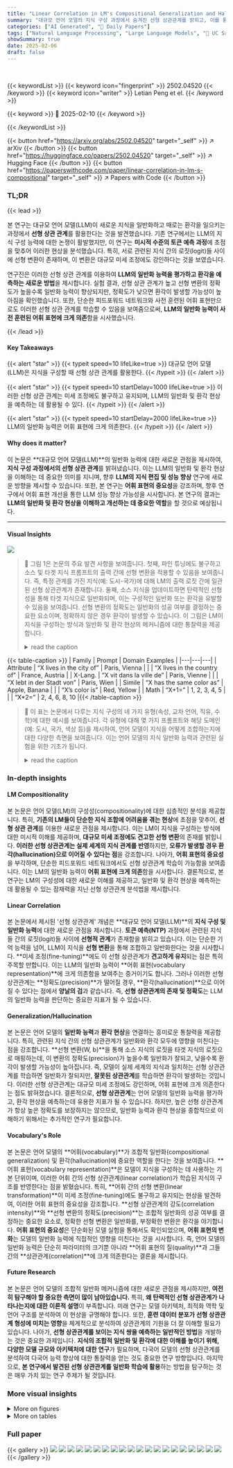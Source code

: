 ```yaml
---
title: "Linear Correlation in LM's Compositional Generalization and Hallucination"
summary: "대규모 언어 모델의 지식 구성 과정에서 숨겨진 선형 상관관계를 밝히고, 이를 통해 일반화 및 환각 현상을 예측하고 개선하는 방법을 제시합니다."
categories: ["AI Generated", "🤗 Daily Papers"]
tags: ["Natural Language Processing", "Large Language Models", "🏢 UC San Diego",]
showSummary: true
date: 2025-02-06
draft: false
---
```


<br>

{{< keywordList >}}
{{< keyword icon="fingerprint" >}} 2502.04520 {{< /keyword >}}
{{< keyword icon="writer" >}} Letian Peng et el. {{< /keyword >}}
 
{{< keyword >}} 🤗 2025-02-10 {{< /keyword >}}
 
{{< /keywordList >}}

{{< button href="https://arxiv.org/abs/2502.04520" target="_self" >}}
↗ arXiv
{{< /button >}}
{{< button href="https://huggingface.co/papers/2502.04520" target="_self" >}}
↗ Hugging Face
{{< /button >}}
{{< button href="https://paperswithcode.com/paper/linear-correlation-in-lm-s-compositional" target="_self" >}}
↗ Papers with Code
{{< /button >}}




### TL;DR


{{< lead >}}

본 연구는 대규모 언어 모델(LLM)이 새로운 지식을 일반화하고 때로는 환각을 일으키는 과정에서 **선형 상관 관계**를 활용한다는 것을 발견했습니다. 기존 연구에서는 LLM의 지식 구성 능력에 대한 논쟁이 활발했지만, 이 연구는 **미시적 수준의 토큰 예측 과정**에 초점을 맞추어 이러한 현상을 분석했습니다. 특히, 서로 관련된 지식 간의 로짓(logit)들 사이에 선형 변환이 존재하며, 이 변환은 대규모 미세 조정에도 강인하다는 것을 보였습니다. 



연구진은 이러한 선형 상관 관계를 이용하여 **LLM의 일반화 능력을 평가하고 환각을 예측하는 새로운 방법**을 제시합니다. 실험 결과, 선형 상관 관계가 높고 선형 변환의 정확도가 높을수록 일반화 능력이 향상되지만, 정확도가 낮으면 환각이 발생할 가능성이 높아짐을 확인했습니다.  또한, 단순한 피드포워드 네트워크와 사전 훈련된 어휘 표현만으로도 이러한 선형 상관 관계를 학습할 수 있음을 보여줌으로써, **LLM의 일반화 능력이 사전 훈련된 어휘 표현에 크게 의존**함을 시사했습니다.

{{< /lead >}}


#### Key Takeaways

{{< alert "star" >}}
{{< typeit speed=10 lifeLike=true >}} 대규모 언어 모델(LLM)은 지식을 구성할 때 선형 상관 관계를 활용한다. {{< /typeit >}}
{{< /alert >}}

{{< alert "star" >}}
{{< typeit speed=10 startDelay=1000 lifeLike=true >}} 이러한 선형 상관 관계는 미세 조정에도 불구하고 유지되며, LLM의 일반화 및 환각 현상을 예측하는 데 활용될 수 있다. {{< /typeit >}}
{{< /alert >}}

{{< alert "star" >}}
{{< typeit speed=10 startDelay=2000 lifeLike=true >}} LLM의 일반화 능력은 어휘 표현에 크게 의존한다. {{< /typeit >}}
{{< /alert >}}

#### Why does it matter?
이 논문은 **대규모 언어 모델(LLM)**의 일반화 능력에 대한 새로운 관점을 제시하여, **지식 구성 과정에서의 선형 상관 관계**를 밝혀냈습니다. 이는 LLM의 일반화 및 환각 현상을 이해하는 데 중요한 의미를 지니며, 향후 **LLM의 지식 편집 및 성능 향상** 연구에 새로운 방향을 제시할 수 있습니다. 또한, 본 연구는 **어휘 표현의 중요성**을 강조하며, 향후 연구에서 어휘 표현 개선을 통한 LLM 성능 향상 가능성을 시사합니다.  본 연구의 결과는 **LLM의 일반화 및 환각 현상을 이해하고 개선하는 데 중요한 역할**을 할 것으로 예상됩니다.

------
#### Visual Insights



![](https://arxiv.org/html/2502.04520/x1.png)

> 🔼  그림 1은 논문의 주요 발견 사항을 보여줍니다. 첫째, 파인 튜닝에도 불구하고 소스 및 타겟 지식 프롬프트의 출력 간에 선형 변환을 적용할 수 있음을 보여줍니다. 즉, 특정 관계를 가진 지식(예: 도시-국가)에 대해 LM의 출력 로짓 간에 일관된 선형 상관관계가 존재합니다. 둘째, 소스 지식을 업데이트하면 탄력적인 선형성을 통해 타겟 지식으로 일반화되며, 이는 구성적인 일반화 또는 환각을 유발할 수 있음을 보여줍니다.  선형 변환의 정확도는 일반화의 성공 여부를 결정하는 중요한 요소이며, 정확하지 않은 경우 환각이 발생할 수 있습니다. 이 그림은 LM이 지식을 구성하는 방식과 일반화 및 환각 현상의 메커니즘에 대한 통찰력을 제공합니다.
> <details>
> <summary>read the caption</summary>
> Figure 1:  Demonstration of our main discoveries. 1) We can fit a linear transformation between the output of source and target knowledge prompts, which is resilient against fine-tuning. 2) Updating the source knowledge will generalize to the target one via resilient linearity, causing compositional generalization/hallucination.
> </details>





{{< table-caption >}}
| Family | Prompt | Domain Examples |
|---|---|---|
| Attribute | “X lives in the city of” | Paris, Vienna |
|  | “X lives in the country of” | France, Austria |
| X-Lang. | “X vit dans la ville de” | Paris, Vienne |
|  | “X lebt in der Stadt von” | Paris, Wien |
| Simile | “X has the same color as” | Apple, Banana |
|  | “X’s color is” | Red, Yellow |
| Math | “X+1=” | 1, 2, 3, 4, 5 |
|  | “X*2=” | 2, 4, 6, 8, 10 |{{< /table-caption >}}

> 🔼 이 표는 논문에서 다루는 지식 구성의 네 가지 유형(속성, 교차 언어, 직유, 수학)에 대한 예시를 보여줍니다. 각 유형에 대해 몇 가지 프롬프트와 해당 도메인(예: 도시, 국가, 색상 등)을 제시하여, 언어 모델이 지식을 어떻게 조합하는지에 대한 다양한 측면을 보여줍니다.  이는 언어 모델의 지식 일반화 능력과 관련된 실험을 위한 기초가 됩니다.
> <details>
> <summary>read the caption</summary>
> Table 1: Examples of prompts and domains in different families of knowledge composition.
> </details>





### In-depth insights


#### LM Compositionality
본 논문은 언어 모델(LM)의 구성성(compositionality)에 대한 심층적인 분석을 제공합니다. 특히, **기존의 LM들이 단순한 지식 조합에 어려움을 겪는 현상**에 초점을 맞추어, **선형 상관 관계**를 이용한 새로운 관점을 제시합니다.  이는 LM이 지식을 구성하는 방식에 대한 미시적 이해를 제공하며, **대규모 미세 조정에도 견고한 선형 변환**의 존재를 밝힙니다.  **이러한 선형 상관관계는 실제 세계의 지식 관계를 반영**하지만, **오류가 발생할 경우 환각(hallucination)으로 이어질 수 있다는 점**을 강조합니다.  나아가, **어휘 표현의 중요성**을 부각하며, 단순한 피드포워드 네트워크에서도 선형 상관관계 학습이 가능함을 보여줍니다.  이는 LM의 일반화 능력이 **어휘 표현에 크게 의존**함을 시사합니다.  결론적으로, 본 연구는 LM의 구성성에 대한 새로운 이해를 제공하고, 일반화 및 환각 현상을 예측하는 데 활용될 수 있는 잠재력을 지닌 선형 상관관계 분석법을 제시합니다.

#### Linear Correlation
본 논문에서 제시된 '선형 상관관계' 개념은 **대규모 언어 모델(LLM)**의 **지식 구성 및 일반화 능력**에 대한 새로운 관점을 제시합니다.  **토큰 예측(NTP)** 과정에서 관련된 지식들 간의 로짓(logit)들 사이에 **선형적 관계**가 존재함을 밝히고 있습니다. 이는 단순한 기억 능력을 넘어, LLM이 지식을 **선형 변환**을 통해 조합하고 일반화한다는 것을 시사합니다.  **미세 조정(fine-tuning)**에도 이 선형 상관관계가 **견고하게 유지**되는 점은 특히 주목할 만합니다.  이는 LLM의 일반화 능력이 **어휘 표현(vocabulary representation)**에 크게 의존함을 보여주는 증거이기도 합니다.  그러나 이러한 선형 상관관계는 **정확도(precision)**가 떨어질 경우, **환각(hallucination)**으로 이어질 수 있다는 점에서 **양날의 검**과 같습니다.  즉, **선형 상관관계의 존재 및 정확도**는 LLM의 일반화 능력을 판단하는 중요한 지표가 될 수 있습니다.

#### Generalization/Hallucination
본 논문은 언어 모델의 **일반화 능력**과 **환각 현상**을 연결하는 흥미로운 통찰력을 제공합니다. 특히, 관련된 지식 간의 선형 상관관계가 일반화와 환각 모두에 영향을 미친다는 점을 강조합니다. **선형 변환(W, b)**을 통해 소스 지식의 로짓을 타겟 지식의 로짓으로 매핑하는데, 이 변환의 정확도(precision)가 높을수록 일반화가 잘되고, 낮을수록 환각이 발생할 가능성이 높아집니다.  즉, 모델이 실제 세계의 지식과 일치하는 선형 상관관계를 학습하면 일반화가 잘되지만, **잘못된 상관관계**를 학습하면 환각이 발생하는 것입니다.  이러한 선형 상관관계는 대규모 미세 조정에도 강인하며, 어휘 표현에 크게 의존한다는 점도 밝혀졌습니다.  결론적으로, **선형 상관관계**는 언어 모델의 일반화 능력을 평가하고, 환각 현상을 예측하는데 유용한 지표가 될 수 있습니다.  하지만, 높은 선형 상관관계가 항상 높은 정확도를 보장하지는 않으므로, 일반화 능력과 환각 현상을 종합적으로 이해하기 위해서는 추가적인 연구가 필요합니다.

#### Vocabulary's Role
본 논문은 언어 모델의 **어휘(vocabulary)**가 조합적 일반화(compositional generalization) 및 환각(hallucination)에 중요한 역할을 한다는 것을 보여줍니다.  **어휘 표현(vocabulary representation)**은 모델이 지식을 구성하는 데 사용하는 기본 단위이며, 이러한 어휘 간의 선형 상관관계(linear correlation)가 학습된 지식의 구조를 반영한다는 점을 밝혔습니다. 특히, **어휘 간의 선형 변환(linear transformation)**이 미세 조정(fine-tuning)에도 불구하고 유지되는 현상을 발견하여, 이러한 어휘 표현의 중요성을 강조합니다.  **선형 상관관계의 강도(correlation intensity)**와 **선형 변환의 정확도(precision)**는 조합적 일반화의 성공 여부를 결정하는 중요한 요소로, 정확한 선형 변환은 일반화를, 부정확한 변환은 환각을 야기합니다.  **어휘 표현의 중요성**은 단순화된 모델 실험을 통해서도 확인되었으며, **어휘 표현의 변화**는 모델의 일반화 능력에 직접적인 영향을 미친다는 것을 시사합니다.  즉, 언어 모델의 일반화 능력은 단순히 파라미터의 크기뿐 아니라 **어휘 표현의 질(quality)**과 그들 간의 **상관관계(correlation)**에 크게 의존한다는 결론을 제시합니다.

#### Future Research
본 논문은 언어 모델의 조합적 일반화 메커니즘에 대한 새로운 관점을 제시하지만, **여전히 탐구해야 할 중요한 측면이 많이 남아있습니다.**  특히, **왜 탄력적인 선형 상관관계가 나타나는지에 대한 이론적 설명**이 부족합니다.  미래 연구는 모델 아키텍처, 최적화 역학 및 언어 구조를 분석하여 이 현상을 규명해야 합니다. 또한, **훈련 데이터 분포가 선형 상관관계 형성에 미치는 영향**을 체계적으로 분석하여 상관관계의 기원을 더 잘 이해할 필요가 있습니다.  나아가, **선형 상관관계를 보이는 지식 쌍을 예측하는 일반적인 방법**을 개발하는 것은 중요한 과제입니다.  **지식의 조합적 일반화 및 환각에 대한 이해를 높이기 위해, 다양한 모델 규모와 아키텍처에 대한 연구**가 필요하며, 다국어 모델의 선형 상관관계를 분석하여 다국어 능력 향상에 대한 통찰력을 얻는 것도 중요한 연구 방향입니다. 마지막으로, **본 연구에서 발견된 선형 상관관계를 일반화 학습에 활용**하는 방법을 탐구하는 것은 매우 가치 있는 연구 주제가 될 것입니다.


### More visual insights

<details>
<summary>More on figures
</summary>


![](https://arxiv.org/html/2502.04520/)

> 🔼 본 그림은 언어 모델(LM)이 (W, b)라는 선형 변환을 학습하여 지식을 구성하는 방법에 대한 가설과 질문들을 제시하고 있습니다.  더 자세히 설명하자면, LM이 소스 지식(예: 'X는 Y 도시에 산다')과 타겟 지식(예: 'X는 Z 국가에 산다')의 출력 로짓(logit)들 사이에 선형 관계가 존재한다는 가설을 세우고 있습니다. 이 선형 관계는 (W, b) 행렬로 표현되며,  소스 지식의 로짓에 W를 곱하고 b를 더하여 타겟 지식의 로짓을 근사적으로 예측할 수 있습니다. 그림에서는 이러한 선형 변환 (W, b)를 찾을 수 있는지, 임의의 입력 X에 대해서도 성립하는지, LM 미세 조정 후에도 유지되는지, 그리고 (W, b) 형성에 어떤 매개변수들이 기여하는지 등의 질문들을 제기하고 있습니다. 이러한 질문들은 LM의 지식 구성 능력과 일반화 능력을 이해하는 데 중요한 역할을 합니다.
> <details>
> <summary>read the caption</summary>
> Figure 2:  Our hypothesis and questions about how LMs compose knowledge by learning (W,b)𝑊𝑏(W,b)( italic_W , italic_b ).
> </details>



![](https://arxiv.org/html/2502.04520/x3.png)

> 🔼 그림 3은 LLaMA-3-8B 언어 모델의 다음 토큰 예측(NTP) 로짓 간의 선형 상관관계를 보여줍니다.  다양한 지식 영역(예: 속성, 교차 언어, 직유, 수학)에 걸쳐 여러 쌍의 관련된 NTP 로짓 간의 상관 관계를 시각적으로 보여줍니다. 각 셀의 색상은 두 로짓 벡터 간의 피어슨 상관 계수를 나타내며, 밝은 색상은 높은 상관 관계를, 어두운 색상은 낮은 상관 관계를 나타냅니다. 이 그림은 모델이 어떻게 관련된 지식을 선형적으로 연결하는지 보여주는 중요한 시각적 증거를 제공합니다.
> <details>
> <summary>read the caption</summary>
> Figure 3: The linear correlation between NTP logits of llama-3-8b.
> </details>



![](https://arxiv.org/html/2502.04520/x4.png)

> 🔼 본 그림은 모델 크기가 커짐에 따라 선형 변환 W의 정확도가 향상되는 것을 보여줍니다.  City-Country 관계처럼 실제 세계의 지식과 일치하는 경우 큰 모델일수록 W의 정확도가 높아지는 것을 확인할 수 있습니다. 반면 CEO-Company 관계처럼 인과관계가 불분명한 경우에는 큰 모델이라고 해도 W의 정확도 향상이 제한적임을 보여줍니다. 이는 모델의 크기가 클수록 실제 세계의 지식을 더 잘 반영하는 경향이 있지만, 모든 유형의 지식에 대해 동일한 수준으로 효과적이지는 않다는 것을 시사합니다.
> <details>
> <summary>read the caption</summary>
> Figure 4: The scaling-up of the precision of W𝑊Witalic_W with model size.
> </details>



![](https://arxiv.org/html/2502.04520/x5.png)

> 🔼 그림 5는 소스 지식과 대상 지식 간의 선형 상관관계에서 학습된 선형 변환 행렬 W의 가중치가 일반화에 미치는 영향을 보여줍니다. 일반화 성공 여부는 W의 가중치 크기에 따라 달라지는데, 높은 가중치는 일반화 성공률을 높이고 낮은 가중치는 환각 발생률을 높이는 경향을 보입니다. 하지만 높은 가중치가 항상 일반화를 보장하는 것은 아닙니다.  이는 사전 확률과 같은 요소들이 일반화에 영향을 미치기 때문입니다. 이 그림은 선형 상관관계가 지식 구성에서 양날의 검과 같이 작용하여 일반화와 환각을 모두 야기할 수 있음을 보여줍니다.
> <details>
> <summary>read the caption</summary>
> Figure 5: The effect of W𝑊Witalic_W weights on generalization.
> </details>



![](https://arxiv.org/html/2502.04520/x6.png)

> 🔼 본 그림은 논문의 핵심 내용 중 하나인 언어 모델의 일반화 능력에 대한 실험을 보여줍니다.  논문에서는 언어 모델의 복잡한 내부 구조(위치 임베딩, 자기 주의 네트워크 등)를 단순화하여, 단어 가방(bag-of-words) 네트워크와 평균 풀링 계층만을 사용하는 간소화된 모델을 제시합니다. 이는 언어 모델의 일반화 능력이 모델의 복잡한 구조보다는 어휘 표현에 크게 의존함을 보여주기 위한 실험적 설계입니다. 그림은 이러한 간소화된 모델의 구조를 시각적으로 보여줍니다.
> <details>
> <summary>read the caption</summary>
> Figure 6: We replace the deep intermediate layers of LMs with an initialized shallow bag-of-word network.
> </details>



![](https://arxiv.org/html/2502.04520/x7.png)

> 🔼 그림 7은 LLaMA-3-8b 모델에서 수행된 수학 연산에 대한 다음 토큰 예측(NTP) 로짓 간의 선형 상관관계를 보여줍니다. 이 그림은 다양한 수학 연산(덧셈, 뺄셈, 곱셈, 나눗셈)에 대해 NTP 로짓 간의 상관 관계를 시각적으로 나타냅니다.  밝은 색상은 높은 양의 상관 관계를 나타내고, 어두운 색상은 낮은 또는 음의 상관 관계를 나타냅니다. 이 그림은 언어 모델이 수학적 지식을 구성하는 방식에 대한 통찰력을 제공합니다.
> <details>
> <summary>read the caption</summary>
> Figure 7: The linear correlation between NTP logits of llama-3-8b in math operations.
> </details>



![](https://arxiv.org/html/2502.04520/x8.png)

> 🔼 그림 8은 거대 언어 모델(LLaMA-3-8b)의 다음 토큰 예측(NTP) 로짓 간의 선형 상관관계를 거대 규모 미세 조정 전후로 보여줍니다.  이 그림은 미세 조정 전후의 로짓 분포 간의 유사성을 보여주며, 모델이 새로운 지식을 습득한 후에도 특정 지식 간의 선형 상관 관계가 유지됨을 시각적으로 나타냅니다.  이러한 상관관계는 다양한 지식 영역(예: 도시-국가, 속성 등)에서 관찰되며, 모델의 일반화 능력과 밀접한 관련이 있습니다.  즉, 미세 조정 전후의 선형 상관관계의 지속성은 모델의 일반화 능력에 대한 중요한 통찰력을 제공합니다.
> <details>
> <summary>read the caption</summary>
> Figure 8: The linear correlation between NTP logits of llama-3-8b before and after large-scale post-training.
> </details>



![](https://arxiv.org/html/2502.04520/x9.png)

> 🔼 그림 9는 대규모 미세 조정 전후 수학 연산의 다음 토큰 예측 로짓 간의 선형 상관 관계를 보여줍니다. 이 그림은 언어 모델이 수학적 지식을 구성하는 방식에 대한 통찰력을 제공합니다. 특히, 선형 상관 관계가 대규모 미세 조정 후에도 지속되는지 여부와 정확도에 미치는 영향을 보여줍니다. 이는 언어 모델의 일반화 능력과 환각 현상을 이해하는 데 중요한 역할을 합니다.
> <details>
> <summary>read the caption</summary>
> Figure 9: The linear correlation between NTP logits in math operations before and after large-scale post-training.
> </details>



![](https://arxiv.org/html/2502.04520/x10.png)

> 🔼 그림 10은 Llama-3-8b 모델의 다음 토큰 예측(NTP) 로짓 간 인스턴스별 상관관계를 보여줍니다. 여기서는 속성(attribute)을 예시로 사용했습니다. 이 그림은 특정 입력에 대해 소스 지식과 대상 지식 간의 선형 변환을 보여줍니다.  각 행과 열은 특정 입력(예: '파리')에 대한 소스 및 대상 지식(예: '파리는 어느 도시에 있습니까?', '파리는 어느 국가에 있습니까?')의 로짓을 나타냅니다. 각 셀의 색상은 두 로짓 벡터 간의 피어슨 상관 계수를 나타냅니다. 밝은 색상은 높은 양의 상관 관계를, 어두운 색상은 낮은 상관 관계 또는 음의 상관 관계를 나타냅니다. 이 그림은 모델이 관련된 지식을 어떻게 구성하는지에 대한 통찰력을 제공하며, 선형 변환의 정확도가 일반화 성능에 미치는 영향을 시사합니다.
> <details>
> <summary>read the caption</summary>
> Figure 10: The instance-wise correlation between NTP logits of llama3-8b (attribute as an example).
> </details>



![](https://arxiv.org/html/2502.04520/x11.png)

> 🔼 그림 11은 GPT-2-Medium 언어 모델의 다음 토큰 예측(NTP) 로짓 간의 속성 상관관계를 보여줍니다.  각 셀의 색상은 두 속성 간의 선형 상관 계수를 나타내며, 밝은 적색은 높은 양의 상관 관계를, 밝은 청색은 높은 음의 상관 관계를 나타냅니다.  이 그림은 모델이 어떻게 서로 다른 속성들 사이의 관계를 학습하고,  그러한 관계를 사용하여 새로운 텍스트를 생성하는지에 대한 통찰력을 제공합니다. 예를 들어, '도시'와 '국가'와 같은 속성은 서로 강하게 상관관계를 갖는 반면,  관계가 없는 속성들은 약하거나 상관관계가 없음을 보여줍니다. 이는 언어 모델이 세계 지식을 어떻게 표현하는지 이해하는 데 도움이 됩니다.
> <details>
> <summary>read the caption</summary>
> Figure 11: The attribute correlation between NTP logits of gpt2-medium.
> </details>



![](https://arxiv.org/html/2502.04520/x12.png)

> 🔼 그림 12는 LLaMA-3-1B 모델의 다음 토큰 예측(NTP) 로짓 간의 속성 상관관계를 보여줍니다. 이 그림은 다양한 속성(예: 도시, 국가, 직업 등) 간의 상관관계를 시각적으로 나타냅니다. 색상은 상관관계의 강도를 나타내며, 밝은 색상은 높은 양의 상관관계를, 어두운 색상은 높은 음의 상관관계를, 중간 색상은 상관관계가 약하거나 없는 것을 나타냅니다. 이 그림은 언어 모델이 지식을 어떻게 구성하고 일반화하는지 이해하는 데 도움이 됩니다.
> <details>
> <summary>read the caption</summary>
> Figure 12: The attribute correlation between NTP logits of llama-3.2-1b.
> </details>



![](https://arxiv.org/html/2502.04520/x13.png)

> 🔼 그림 13은 LLaMA 3-2-3B 언어 모델의 다음 토큰 예측(NTP) 로짓 간의 속성 상관관계를 보여줍니다.  각 셀의 색상은 두 속성 간의 선형 상관 계수를 나타내며, 빨간색은 높은 양의 상관 관계, 파란색은 낮은 음의 상관 관계를 나타냅니다. 이 그림은 모델이 특정 속성들 간에 어떻게 연관성을 학습하는지, 그리고 그 연관성의 강도를 시각적으로 보여줍니다. 예를 들어, '도시'와 '국가' 속성 간의 강한 상관관계는 모델이 특정 도시가 특정 국가에 위치한다는 것을 잘 학습했음을 시사합니다.  반면 상관관계가 약하거나 없는 경우는 해당 속성 간의 연관성이 모델에 의해 잘 학습되지 않았음을 의미합니다.
> <details>
> <summary>read the caption</summary>
> Figure 13: The attribute correlation between NTP logits of llama-3.2-3b.
> </details>



![](https://arxiv.org/html/2502.04520/x14.png)

> 🔼 그림 14는 LLaMA-3-8B 모델의 다음 토큰 예측(NTP) 로짓 간의 속성 상관관계를 보여줍니다.  각 셀은 두 속성(예: 도시와 국가) 간의 상관 관계를 나타내는 피어슨 상관 계수를 보여줍니다.  밝은 적색은 높은 양의 상관 관계를, 밝은 청색은 높은 음의 상관 관계를, 흰색은 상관 관계가 없음을 나타냅니다.  이 그림은 언어 모델이 어떻게 관련된 속성들을 연결하고, 지식을 구성하는지 보여주는 시각적 표현입니다.  예를 들어, '도시'와 '국가' 속성은 강한 양의 상관 관계를 보이는 반면, 관련성이 적은 속성들은 상관 관계가 약하거나 없을 수 있습니다.
> <details>
> <summary>read the caption</summary>
> Figure 14: The attribute correlation between NTP logits of llama-3-8b.
> </details>



![](https://arxiv.org/html/2502.04520/x15.png)

> 🔼 그림 15는 LLaMA-3-70B 모델의 다음 토큰 예측(NTP) 로짓 간의 속성 상관관계를 보여줍니다.  이 그림은 다양한 속성들(예: 도시, 국가, 직업, 가족 관계 등) 간의 로짓 값들 사이의 선형 상관관계를 시각적으로 나타냅니다. 높은 상관관계는 빨간색으로, 낮은 상관관계는 파란색으로 표현됩니다. 이는 언어 모델이 다양한 속성들을 어떻게 내부적으로 표현하고 상호 연관짓는지에 대한 통찰력을 제공합니다.  특히, 공간적 속성(도시, 국가)이나 가족 관계와 같은 밀접한 관련이 있는 속성들 사이의 강한 상관관계가 관찰되는 반면, 관련성이 적은 속성들 사이에는 약한 상관관계가 나타남을 알 수 있습니다. 이러한 상관관계 분석을 통해 언어 모델의 일반화 능력과 환각 현상을 이해하는데 도움이 됩니다.
> <details>
> <summary>read the caption</summary>
> Figure 15: The attribute correlation between NTP logits of llama-3-70b.
> </details>



![](https://arxiv.org/html/2502.04520/x16.png)

> 🔼 그림 16은 DeepSeek-r1-distll-qwen-7B 언어 모델의 특징을 보여줍니다.  이 그림은 다양한 속성들(예: 출생지, 직업, 부모 등) 사이의 상관관계를 NTP(Next Token Prediction) 로짓을 사용하여 시각화한 것입니다.  각 셀의 색상은 두 속성 간의 상관 계수를 나타내며, 밝은 색상은 높은 상관 관계를, 어두운 색상은 낮은 상관 관계를 나타냅니다. 이는 모델이 어떻게 다양한 속성들 간의 관계를 학습하고, 이러한 관계를 활용하여 텍스트 생성을 수행하는지에 대한 통찰력을 제공합니다.  예를 들어, '출생지'와 '국적' 사이에 강한 상관 관계가 있음을 보여주는 것과 같이, 직관적이고 의미 있는 상관 관계를 보여줍니다. 반면, 관련성이 적은 속성들 사이의 낮은 상관 관계도 확인할 수 있습니다.
> <details>
> <summary>read the caption</summary>
> Figure 16: The attribute correlation between NTP logits of deepseek-r1-distll-qwen-7B.
> </details>



![](https://arxiv.org/html/2502.04520/x17.png)

> 🔼 그림 17은 Mistral-7b-v0.3 언어 모델의 다음 토큰 예측(NTP) 로짓 간의 속성 상관관계를 보여줍니다. 이 그림은 다양한 속성(예: 도시, 국가, 직업 등) 간의 관계를 시각화하여 모델이 어떻게 이러한 속성들 간의 정보를 연결하고 처리하는지 보여줍니다.  색상은 상관관계의 강도를 나타내며, 밝은 색은 강한 양의 상관관계를, 어두운 색은 강한 음의 상관관계를 나타냅니다. 이를 통해 모델 내부의 지식 표현 구조와 일반화 능력에 대한 통찰력을 제공합니다. 특정 속성 쌍 사이의 높은 상관관계는 해당 속성들이 모델 내부에서 밀접하게 연관되어 있음을 시사하며, 반대로 낮은 상관관계는 해당 속성들 간의 연관성이 약하거나 모델이 이를 잘 구분하지 못함을 시사할 수 있습니다.
> <details>
> <summary>read the caption</summary>
> Figure 17: The attribute correlation between NTP logits of mistral-7b-v0.3.
> </details>



![](https://arxiv.org/html/2502.04520/x18.png)

> 🔼 그림 18은 LLaMA-3-3B 언어 모델의 다음 토큰 예측(NTP) 로짓 간의 선형 상관관계를 보여줍니다.  색상으로 표현된 상관 계수는 다양한 지식 쌍(예: 도시-국가, 언어-국가 등) 간의 로짓 간의 상관 관계의 강도를 나타냅니다. 높은 상관 관계는 빨간색으로, 낮은 상관 관계는 파란색으로 표현됩니다. 이 그림은 언어 모델이 관련 지식 표현 간의 선형 관계를 학습하는 경향이 있음을 시각적으로 보여주는 중요한 증거입니다. 이러한 선형 상관 관계는 모델의 일반화 능력과 환각 현상 모두에 영향을 미치는 중요한 요소입니다.
> <details>
> <summary>read the caption</summary>
> Figure 18: The linear correlation between NTP logits of llama-3.2-3b.
> </details>



![](https://arxiv.org/html/2502.04520/x19.png)

> 🔼 그림 19는 대규모 미세 조정 전후 Llama-3.2-3b의 다음 토큰 예측(NTP) 로짓 간의 선형 상관 관계를 보여줍니다. 이 그림은 특정 지식 쌍 간의 로짓에 선형 변환을 적용하는 방법을 보여줍니다.  미세 조정 전후의 상관 관계 행렬을 비교하여 대규모 미세 조정 후에도 선형 상관 관계가 어느 정도 유지됨을 보여줍니다. 이는 언어 모델의 일반화 능력에 선형 상관 관계의 중요성을 시사합니다.
> <details>
> <summary>read the caption</summary>
> Figure 19: The linear correlation between NTP logits of llama-3.2-3b before and after large-scale post-training.
> </details>



![](https://arxiv.org/html/2502.04520/x20.png)

> 🔼 본 그림은 서로 관련된 지식에 대한 로짓 간의 선형 상관관계가 더 큰 언어 모델에서 더욱 견고해짐을 보여줍니다. 그림은 1B, 3B, 8B 매개변수를 가진 세 가지 크기의 LLaMA-3 모델에 대해 훈련 전후의 상관관계 행렬을 보여주는데, 모델의 크기가 커짐에 따라 상관관계가 더 강해지는 경향을 보입니다. 이는 더 큰 모델에서 선형 상관관계가 더욱 견고함을 시사합니다.
> <details>
> <summary>read the caption</summary>
> Figure 20: The correlation becomes more resilient in larger LMs.
> </details>



![](https://arxiv.org/html/2502.04520/x21.png)

> 🔼 본 그림은 미스트랄-7b-v0.3 모델의 로그값 상관관계를 사전 및 사후 학습 전후로 비교 분석한 결과를 보여줍니다.  사전 학습된 모델과 대규모 사후 학습된 모델 모두에서 어휘 간의 선형 상관관계가 유지되는지 확인하기 위한 실험 결과를 시각적으로 제시합니다.  특히, 대규모 미세조정 이후에도 선형 상관관계가 얼마나 잘 유지되는지, 즉 일반화 성능에 미치는 영향을 분석하는 데 중점을 둡니다.
> <details>
> <summary>read the caption</summary>
> Figure 21: The correlation between logits from mistral-7b-v0.3 before and after post-training.
> </details>



![](https://arxiv.org/html/2502.04520/x22.png)

> 🔼 그림 22는 Aya와 LLaMA 언어 모델에서의 교차 언어 상관관계를 비교한 것입니다.  두 모델 모두 다국어 능력을 가지고 있지만,  특히 중국어와 일본어에서 Aya 모델이 LLaMA 모델보다 더 강력한 교차 언어적 상관관계를 보여주는 것을 알 수 있습니다. 라틴어의 경우에는 두 모델 간의 차이가 크지 않은데, 이는 LLaMA가 영어 능력을 바탕으로 다국어 능력의 약점을 보완하기 때문일 수 있습니다. 이 그림은 다국어 모델의 지식 구성 메커니즘에 대한 통찰력을 제공합니다.
> <details>
> <summary>read the caption</summary>
> Figure 22: The comparison between Aya and LLaMA in cross-lingual correlation.
> </details>



![](https://arxiv.org/html/2502.04520/x23.png)

> 🔼 그림 23은 단어 예측 로짓 간의 상관관계 분포 표준편차를 보여줍니다.  이 그림은 여러 다른 지식 쌍들에 대해 로짓 간의 상관관계가 얼마나 일관되게 나타나는지, 즉 상관관계의 분포가 얼마나 좁게 몰려있는지를 보여주는 지표입니다.  표준편차가 작을수록 상관관계의 분포가 더 좁고 일관성이 높다는 것을 의미합니다. 이는 모델이 지식을 구성하는 방식의 일관성을 평가하는 데 도움이 됩니다. 높은 일관성은 모델이 지식을 체계적이고 일관되게 사용함을 나타낼 수 있으며, 낮은 일관성은 지식의 무작위적이고 불규칙적인 사용을 의미할 수 있습니다. 이 그림은 모델의 일반화 능력을 이해하는 데 중요한 단서를 제공합니다.
> <details>
> <summary>read the caption</summary>
> Figure 23: The std of correlation distribution between logits.
> </details>



![](https://arxiv.org/html/2502.04520/x24.png)

> 🔼 그림 24는 대규모 미세 조정 전후의 로짓 간 상관관계 분포의 표준 편차를 보여줍니다.  이 그림은 상관관계 측정의 신뢰성을 평가하기 위해 추가되었습니다. 대규모 미세 조정 전후의 상관관계 분포가 얼마나 밀집되어 있는지(표준 편차가 얼마나 작은지)를 보여줌으로써, 상관관계 분석의 일반화 가능성 및 신뢰도를 높여줍니다.  즉, 표준편차가 작을수록 상관관계가 더욱 뚜렷하고 안정적이라는 것을 시사합니다.
> <details>
> <summary>read the caption</summary>
> Figure 24: The std of correlation distribution between logits before and after large-scale post-training.
> </details>



</details>




<details>
<summary>More on tables
</summary>


{{< table-caption >}}
| Relation Pair | Hit@Top-N | Hit@Top-N | Hit@Top-N | Hit@Top-N | Hit@Top-N | Hit@Top-N | Hit@Top-N |
|---|---|---|---|---|---|---|---| 
|  | Influenced Target | Influenced Target | Influenced Target | Influencing Source | Influencing Source | Influencing Source |  |
|---|---|---|---|---|---|---|---| 
|  | 1 | 3 | 5 | 1 | 3 | 5 |  |
| City → Country | 0.42 | 0.45 | 0.48 | 0.67 | 0.74 | 0.78 |  |
| CEO → Company | 0.09 | 0.09 | 0.14 | 0.05 | 0.05 | 0.08 |  |
| City<sub>en</sub> → City<sub>es</sub> | 0.91 | 0.91 | 0.92 | 0.67 | 0.74 | 0.78 |  |
| City<sub>en</sub> → City<sub>zh</sub> | 0.10 | 0.13 | 0.16 | 0.09 | 0.11 | 0.15 |  |
| Fruit → Color | 0.25 | 0.38 | 0.47 | 0.38 | 0.50 | 0.54 |  |
| Food → Taste | 0.28 | 0.50 | 0.62 | 0.14 | 0.36 | 0.43 |  |
| X+1 → X+2 | 0.00 | 0.50 | 0.60 | 0.10 | 0.30 | 0.50 |  |
| X+1 → X*2 | 0.10 | 0.40 | 0.50 | 0.10 | 0.30 | 0.70 |  |{{< /table-caption >}}
> 🔼 표 2는 LM이 지식을 구성하는 데 사용하는 선형 변환 매트릭스 W의 정확도를 보여줍니다.  더 자세히 설명하면,  소스 지식과 타겟 지식 사이의 로짓 간의 선형 변환 W의 가중치가 실제 세계 지식과 얼마나 잘 일치하는지를 보여주는 지표입니다.  City-Country와 같은 강한 상관관계를 가진 지식 쌍에서는 높은 정확도를, CEO-Company 와 같이 상관관계가 약한 지식 쌍에서는 낮은 정확도를 보입니다.  이는 LM의 지식 구성 일반화 능력을 평가하는 데 중요한 지표가 됨을 시사합니다.
> <details>
> <summary>read the caption</summary>
> Table 2: The precision of compositional relations built up in W𝑊Witalic_W.
> </details>

{{< table-caption >}}
| If City = | Then Country = |
|---|---| 
| Shanghai | **China**, Italia, Albania, USSR, Korea |
| NYC | **USA**, USSR, UAE, China, CCCP |
| Oslo | CCCP, **Norway**, Kosovo, Israel, Oman |
| Seattle | Uruguay, Serbia, Kosovo, Romania, Slovenia |
| Indianapolis | India, Indonesia, France, Iraq, Netherlands |
| If X+1= | Then X+2= |
|---|---| 
| 1 | 1, **2**, 4, 6, 3 |
| 2 | 2, **3**, 4, 5, 7 |
| 3 | 3, 6, 5, **4**, 7 |
| 4 | 4, 0, 2, 1, 10 |
| 5 | 5, **6**, 8, 7, 9 |{{< /table-caption >}}
> 🔼 본 표는 소스 지식의 상위 영향을 받는 토큰과 대상 지식의 상위 영향을 주는 토큰 쌍의 사례를 보여줍니다.  예를 들어, 도시와 국가의 관계를 보여주는 'City-Country' 열에서, 'Shanghai'는 'China'와 강하게 연관되어 있지만, 'Oslo'는 'Norway'보다는 'China'와 더 강하게 연관되어 있는 것을 보여줍니다. 이는 LM이 실제 세계의 지식 관계를 완벽하게 반영하지는 못함을 보여주는 예시입니다.  또한, 추가로 'CEO-Company', 'Cityen-Cityes', 'X+1→X+2', 'X+1→X*2' 관계에 대한 상위 영향 토큰 쌍을 보여주어, LM의 지식 구성에서 선형 상관관계의 정확성과 한계를 보여줍니다.
> <details>
> <summary>read the caption</summary>
> Table 3: Cases of top-influenced tokens pairs in target knowledge.
> </details>

{{< table-caption >}}
| Relation Pair | Logit Correlation | Grad. Correlation |
|---|---|---|
| City → Country | 0.89 | 0.79 |
| CEO → Company | 0.55 | 0.47 |
| City<sub>en</sub> → City<sub>es</sub> | 0.70 | 0.79 |
| City<sub>en</sub> → City<sub>zh</sub> | 0.58 | 0.46 |
| Fruit → Color | 0.48 | 0.46 |
| Food → Taste | 0.47 | 0.47 |
| X+1 → X+2 | 0.93 | 0.87 |
| X+1 → X*2 | 0.73 | 0.66 |{{< /table-caption >}}
> 🔼 본 표는 관련 지식에 대한 그래디언트 간의 상관 관계를 보여줍니다.  구체적으로, 관련된 두 개의 지식 프롬프트(예: 'X는 Y 도시에 산다'와 'X는 Z 국가에 산다')에 대한 그래디언트의 피어슨 상관 계수를 계산합니다. 높은 상관 관계는 두 프롬프트가 LM 내에서 유사한 방식으로 처리됨을 나타내며, 이는 LM의 일반화 능력과 관련이 있을 수 있음을 시사합니다.
> <details>
> <summary>read the caption</summary>
> Table 4: Correlation between gradients on related knowledge.
> </details>

{{< table-caption >}}
| Corr. | Prec. | Relation Pair | Generalization (Random) |
|---|---|---|---|
| High | High | City → Country | 53.70% (0.78%) |
| High | High | Country → Continent | 50.93% (20.00%) |
| High | High | City<sub>en</sub> → City<sub>es</sub> | 39.10% (0.41%) |
| High | Low | X+1 → X+2 | 0.00% (9.09%) |
| High | Low | X+1 → X*2 | 8.18% (9.09%) |
| Low | Low | Fruit → Color | 11.60% (6.67%) |
| Low | Low | Food → Taste | 19.44% (10.00%) |
| Low | Low | CEO → Company | 4.34% (1.00%) |
| Low | Low | Language → Continent | 23.65% (20.00%) |
| Low | Low | City<sub>en</sub> → City<sub>zh</sub> | 2.49% (0.41%) |
| Low | Low | City<sub>en</sub> → City<sub>ja</sub> | 4.60% (0.41%) |{{< /table-caption >}}
> 🔼 이 표는 선형 상관 관계의 강도와 선형 변환 행렬 W의 정확도라는 두 가지 요소가 서로 다른 관계 쌍에서 성공적인 일반화에 미치는 영향을 보여줍니다.  높은 상관 관계와 높은 W 정확도를 가진 관계 쌍은 일반화에 성공할 가능성이 높은 반면, 낮은 상관 관계 또는 낮은 W 정확도를 가진 관계 쌍은 일반화에 실패할 가능성이 높습니다. 이는 LM의 일반화 능력이 선형 상관 관계와 W의 정확도에 따라 달라질 수 있음을 시사합니다.
> <details>
> <summary>read the caption</summary>
> Table 5: The ratio of successful generalization in relation pairs with different linear correlation and W𝑊Witalic_W precision.
> </details>

{{< table-caption >}}
| City | Reference | Generalized | $W_{ref}$ | $W_{gen}$ | $W_{max}$ |
|---|---|---|---|---|---| 
| Shanghai | China | China | 0.50 | 0.50 | 0.50 |
| NYC | USA | USA | 0.58 | 0.58 | 0.58 |
| Copenhagen | Denmark | Denmark | 0.47 | 0.47 | 0.47 |
| Karnataka | India | India | 0.34 | 0.34 | 0.56 |
| Indianapolis | USA | India | -0.05 | 0.15 | 0.17 |
| Dresden | Germany | Israel | 0.04 | 0.13 | 0.15 |
| Canberra | Australia | Canada | 0.04 | 0.10 | 0.10 |
| Helsinki | Finland | Sweden | 0.42 | 0.11 | 0.42 |{{< /table-caption >}}
> 🔼 표 6은 도시에서 국가로의 지식 구성에 대한 일반화 및 환각 현상을 보여줍니다.  도시 이름을 입력으로 받아 해당 도시가 속한 국가를 예측하는 언어 모델의 성능을 평가합니다.  표는 여러 도시에 대한 모델의 예측 정확도와 함께, 잘못된 국가를 예측하는 환각(hallucination) 현상의 비율을 보여줍니다.  이는 언어 모델이 지식을 구성하는 방식과 그 한계를 이해하는 데 도움을 줍니다.
> <details>
> <summary>read the caption</summary>
> Table 6: Generalization and hallucination in City→→\rightarrow→Country.
> </details>

{{< table-caption >}}
| Mapping | Generalization |
|---|---| 
| *City → Country* |  |
| Shanghai, Tokyo, Paris → China, Japan, France | 97.66% |
| Shanghai, Tokyo, Paris → Japan, France, China | 22.66% |
| S, T, P → C, J, F | 36.72% |
| *Country → Continent* |  |
| China, France, Canada → Asia, Europe, North America | 78.12% |
| *CEO → Company* |  |
| Elon, Andy, Tim → Tesla, Amazon, Apple | 58.59% |
| *+1 → +2* |  |
| 1, 2, 3 → 3, 4, 5 | 9.38% |{{< /table-caption >}}
> 🔼 표 7은 어휘 매핑의 변화에 따른 일반화 성능을 보여줍니다.  원래 단어 매핑을 사용했을 때 높은 일반화율을 보였으나, 단어 매핑을 변경했을 때 일반화율이 크게 떨어지는 것을 보여줍니다. 이는 언어 모델의 일반화 능력이 어휘 표현에 크게 의존함을 시사합니다.  구체적으로는, 도시와 국가의 관계를 나타내는 매핑에서, 원래 매핑을 사용했을 때는 97.66%의 높은 일반화율을 보였지만, 매핑을 바꾸자 일반화율이 22.66%로 급격히 감소했습니다. 이는 어휘 표현의 중요성을 강조하며, 언어 모델의 일반화 능력 향상을 위해서는 어휘 표현의 질적 개선이 필요함을 의미합니다.
> <details>
> <summary>read the caption</summary>
> Table 7: Generalization with Different Vocabulary Mappings.
> </details>

{{< table-caption >}}
| Relation Pair | Fruit-Color | Food-Taste | Gem-Color | Name-Country | Animal-Size |
|---|---|---|---|---|---| 
| Correlation | 48.42 | 46.68 | 27.46 | 67.35 | 59.59 |
| Relation Pair | Object-Genre | Object-Heat | Object-Size | Object-Price | Object-Color |
|---|---|---|---|---|---| 
| Correlation | 77.68 | 73.11 | 71.41 | 72.87 | 70.87 |{{< /table-caption >}}
> 🔼 이 표는 유사어(simile) 객체와 속성 간의 기울기 상관 관계를 보여줍니다.  유사어는 두 객체의 속성을 비교하는 표현 방식입니다. 이 표는 언어 모델이 유사어를 통해 지식을 어떻게 구성하고 일반화하는지에 대한 통찰력을 제공합니다.  구체적으로,  소스 지식(예: 사과의 색깔)과 타겟 지식(예: 바나나의 색깔)에 대한 기울기의 상관 관계를 계산하여 유사어의 의미적 유사성과 언어 모델의 일반화 능력 간의 관계를 분석합니다.  상관 관계 값이 높을수록, 두 지식 간의 의미적 연관성이 강하고 언어 모델이 한 지식에서 다른 지식으로 일반화하는 능력이 뛰어남을 의미합니다.
> <details>
> <summary>read the caption</summary>
> Table 8: Correlation between gradients on simile objects and attributes.
> </details>

{{< table-caption >}}
| Relation Pair | Fruit-Color | Food-Taste | Gem-Color | Name-Country | Animal-Size |
|---|---|---|---|---|---| 
| Correlation | 44.11 | 37.06 | 33.66 | 67.30 | 49.65 |
| Relation Pair | Object-Genre | Object-Heat | Object-Size | Object-Price | Object-Color |
|---|---|---|---|---|---| 
| Correlation | 72.03 | 63.75 | 66.13 | 71.09 | 66.27 |{{< /table-caption >}}
> 🔼 본 표는 대규모 미세 조정 전후 두 가지 시점에서 비유적 대상과 속성 간의 로짓 간 상관 관계를 보여줍니다.  '대상-속성' 쌍 간의 상관 관계를 계산하여, 대규모 미세 조정이  LM의 일반화 능력에 미치는 영향을 분석하는 데 사용됩니다. 상관 관계 값이 높을수록, LM이 대상과 속성 사이의 관계를 잘 학습했음을 나타냅니다. 표의 결과는  LM의 일반화 능력에 대한 통찰력을 제공합니다.  특히 미세 조정 후에도 상관 관계가 유지되는지 확인하여  LM의 일반화 능력의 견고성을 평가합니다.
> <details>
> <summary>read the caption</summary>
> Table 9: Correlation between logits on simile objects and attributes before and after large-scale post-training.
> </details>

{{< table-caption >}}
| Template | Domain Size |
|---|---| 
| Attribute | 23 |
| Cross-language | 11 × 5 = 55 |
| Simile | 17 |
| Math | 4 × 4 = 16 |
| Total | 111 |{{< /table-caption >}}
> 🔼 표 10은 논문에서 사용된 다양한 유형의 지식 조합에 대한 프롬프트의 통계를 보여줍니다.  각 지식 유형(속성, 언어 간, 직유, 수학)별로 사용된 프롬프트의 수와 각 유형에 속한 프롬프트의 총 개수를 보여줍니다. 이 표는 논문의 실험 설정을 이해하는 데 도움이 됩니다.
> <details>
> <summary>read the caption</summary>
> Table 10: The statistics of prompts in different families.
> </details>

{{< table-caption >}}
| Attribute | Knowledge | Template | Domain Size |
|---|---|---|---| 
| birthplace | "{} was born in the city of" | 242 |
| city | "{} lives in the city of" | 242 |
| country | "{} lives in the country of" | 128 |
| continent | "{} lives in the continent of" | 6 |
| language | "{} speaks the language of" | 217 |
| company | "{} works for the company of" | 100 |
| landmark | "{} lives near the landmark of" | 100 |
| ceo | "{} works for the CEO called" | 101 |
| mother | "{}'s mother's name is" | 100 |
| father | "{}'s father's name is" | 100 |
| job | "{}'s job is" | 105 |
| personality | "{}'s personality is" | 100 |
| pet | "{}'s pet is" | 100 |
| sport | "{}'s favorite sport is" | 102 |
| food | "{}'s favorite food is" | 104 |
| drink | "{}'s favorite drink is" | 102 |
| gender | "{}'s gender is" | 3 |
| vehicle | "{}'s preferred mode of transportation is" | 51 |
| color | "{}'s favorite color is" | 15 |
| music | "{}'s favorite music genre is" | 100 |
| hobby | "{}'s favorite hobby is" | 101 |
| flower | "{}'s favorite flower is" | 97 |
| vacation | "{}'s favorite vacation spot is" | 101 |{{< /table-caption >}}
> 🔼 표 11은 논문의 실험에서 사용된 템플릿 중 속성(Attribute) 관련 부분을 보여줍니다.  다양한 속성(출생지, 도시, 국가, 대륙, 언어, 회사, CEO, 직업, 어머니, 아버지, 성격, 애완동물, 스포츠, 음식, 음료, 성별, 차량, 색상, 음악, 취미, 꽃, 휴가)에 대한 정보를 담고 있는 여러 질문 템플릿들이 제시되어 있습니다. 각 템플릿은 특정 속성에 대한 정보를 추출하기 위한 질문 형태를 가지고 있으며, 실험에서 사용된 데이터의 종류와 범위를 이해하는 데 중요한 역할을 합니다.  각 템플릿에 대해 해당 속성과 관련된 단어 집합의 크기(Domain Size)도 함께 제시하여 데이터 분포에 대한 정보를 제공합니다.
> <details>
> <summary>read the caption</summary>
> Table 11: Templates used in our experiments (Part 1: Attribute).
> </details>

{{< table-caption >}}
| Knowledge | Template | Domain Size |
|---|---|---|
| Spanish <br> <img src="https://arxiv.org/html/2502.04520/A3.T12.1.1.2.1.1.1.1.1.png" > | birthplace | “{} nació en la ciudad de” | 242 |
|  | city | “{} vive en la ciudad de” | 242 |
|  | country | “{} vive en el país de” | 128 |
|  | continent | “{} vive en el continente de” | 6 |
|  | language | “{} habla el idioma de” | 217 |
|  | company | “{} trabaja para la empresa de” | 100 |
|  | ceo | “{} trabaja para el CEO llamado” | 101 |
|  | job | “El trabajo de {} es” | 105 |
|  | mother | “El nombre de la madre de {} es” | 100 |
|  | father | “{} el nombre del padre es” | 100 |
|  | gender | “El género de {} es” | 3 |
| French <br> <img src="https://arxiv.org/html/2502.04520/A3.T12.1.1.13.12.1.1.1.1.png" > | birthplace | “{} est né dans la ville de” | 242 |
|  | city | “{} vit dans la ville de” | 242 |
|  | country | “{} vit dans le pays de” | 128 |
|  | continent | “{} vit sur le continent de” | 6 |
|  | language | “{} parle la langue de” | 217 |
|  | company | “{} travaille pour l’entreprise de” | 100 |
|  | ceo | “{} travaille pour le PDG appelé” | 101 |
|  | job | “{} travaille comme” | 105 |
|  | mother | “Le nom de la mère de {} est” | 100 |
|  | father | “Le nom du père de {} est” | 100 |
|  | gender | “{} est de sexe” | 3 |
| German <br> <img src="https://arxiv.org/html/2502.04520/A3.T12.1.1.24.23.1.1.1.1.png" > | birthplace | “{} wurde in der Stadt geboren” | 242 |
|  | city | “{} lebt in der Stadt” | 242 |
|  | country | “{} lebt im Land” | 128 |
|  | continent | “{} lebt auf dem Kontinent” | 6 |
|  | language | “{} spricht die Sprache von” | 217 |
|  | company | “{} arbeitet für das Unternehmen von” | 100 |
|  | ceo | “{} arbeitet für den CEO namens” | 101 |
|  | job | “Der Beruf von {} ist” | 105 |
|  | mother | “Der Name von {}’s Mutter ist” | 100 |
|  | father | “Der Name von {}’s Vater ist” | 100 |
|  | gender | “Das Geschlecht von {} ist” | 3 |
| Chinese <br> <img src="https://arxiv.org/html/2502.04520/A3.T12.1.1.35.34.1.1.1.1.png" > | birthplace | {CJK}UTF8gbsn“{}所出生的城市是” | 242 |
|  | city | {CJK}UTF8gbsn“{}所居住的城市是” | 242 |
|  | country | {CJK}UTF8gbsn“{}所居住的国家是” | 128 |
|  | continent | {CJK}UTF8gbsn“{}所居住的大陆是” | 6 |
|  | language | {CJK}UTF8gbsn“{}说的语言是” | 217 |
|  | company | {CJK}UTF8gbsn“{}工作的公司是” | 100 |
|  | ceo | {CJK}UTF8gbsn“{}工作的公司的CEO是” | 101 |
|  | job | {CJK}UTF8gbsn“{}的工作是” | 105 |
|  | mother | {CJK}UTF8gbsn“{}的母亲的名字是” | 100 |
|  | father | {CJK}UTF8gbsn“{}的父亲的名字是” | 100 |
|  | gender | {CJK}UTF8gbsn“{}的性别是” | 3 |
| Japanese <br> <img src="https://arxiv.org/html/2502.04520/A3.T12.1.1.46.45.1.1.1.1.png" > | birthplace | {CJK}UTF8min“{}が生まれた都市は” | 242 |
|  | city | {CJK}UTF8min“{}が住んでいる都市は” | 242 |
|  | country | {CJK}UTF8min“{}が住んでいる国は” | 128 |
|  | continent | {CJK}UTF8min“{}が住んでいる大陸は” | 6 |
|  | language | {CJK}UTF8min“{}が話している言語は” | 217 |
|  | company | {CJK}UTF8min“{}が働いている会社は” | 100 |
|  | ceo | {CJK}UTF8min“{}が働いている会社のCEOは” | 101 |
|  | job | {CJK}UTF8min“{}の仕事は” | 105 |
|  | mother | {CJK}UTF8min“{}の母の名前は” | 100 |
|  | father | {CJK}UTF8min“{}の父の名前は” | 100 |
|  | gender | {CJK}UTF8min“{}の性別は” | 3 |{{< /table-caption >}}
> 🔼 표 12는 본 논문의 실험에서 사용된 템플릿들을 보여줍니다.  구체적으로는 두 번째 파트인 '교차 언어' 부분에 해당하는 템플릿들을 제시합니다. 각 언어(스페인어, 프랑스어, 독일어, 중국어, 일본어)에 대해 출생지, 도시, 국가, 대륙, 언어, 회사, CEO, 직업, 어머니, 아버지, 성별 등 다양한 속성에 대한 템플릿들이 포함되어 있습니다.  각 템플릿은 해당 언어로 작성된 질문 형태이며, 각 질문은 특정 속성에 대한 정보를 추출하기 위해 설계되었습니다.  이 표는 다양한 언어와 속성 조합을 사용하여 언어 모델의 일반화 능력을 평가하는 실험의 기반이 됩니다.
> <details>
> <summary>read the caption</summary>
> Table 12: Templates used in our experiments (Part 2: Cross Language).
> </details>

{{< table-caption >}}
| Knowledge | Template | Domain Size |
|---|---|---|
| Simile | object_color | “The color of {} is the same as” | 85 |
|  | object_price | “The size of {} is the same as” | 85 |
|  | object_heat | “The heat of {} is the same as” | 85 |
|  | object_genre | “The genre of {} is the same as” | 85 |
|  | object_size | “The size of {} is the same as” | 85 |
|  | simile_color | “The color of {} is” | 15 |
|  | simile_price | “The size of {} is” | 2 |
|  | simile_heat | “The heat of {} is” | 4 |
|  | simile_genre | “The genre of {} is” | 22 |
|  | simile_size | “The size of {} is” | 3 |
|  | simile_taste | “The taste of {} is” | 3 |
|  | name_country | “{} lives in the same country as” | 128 |
|  | gem_color | “The color of {} is the same as the gem called” | 50 |
|  | animal_size | “The size of {} is the same as the animal called” | 100 |
|  | food_taste | “{} has the same taste as the food:” | 95 |
|  | fruit_color | “{} X has the same color as the fruit:” | 99 |
| Math | X+N | “{} +N=” | 11 |
|  | X-N | “{} -N=” | 11 |
|  | X*N | “{} *N=” | 11 |
|  | X/N | “{} /N=” | 11 |{{< /table-caption >}}
> 🔼 표 13은 본 논문의 실험에서 사용된 템플릿들을 보여줍니다. 3부는 직유와 수학 관련 템플릿들을 포함합니다.  각 템플릿은 특정 지식 영역(예: 색깔, 가격, 크기, 열, 장르 등)과 관련된 두 개의 문장을 생성하는 데 사용됩니다.  직유 템플릿들은 두 개체의 특성을 비교하는 문장을 생성하고, 수학 템플릿들은 수학 연산을 포함하는 문장을 생성합니다.  각 템플릿의 도메인 크기는 해당 템플릿에 의해 생성될 수 있는 고유한 문장의 수를 나타냅니다. 이 표는 본 논문에서 사용된 다양한 종류의 지식 조합 방법을 보여주는 중요한 부분입니다.
> <details>
> <summary>read the caption</summary>
> Table 13: Templates used in our experiments (Part 3: Simile and Math).
> </details>

{{< table-caption >}}
| Relation Pair | Fruit-Color | Food-Taste | Gem-Color | Name-Country | Animal-Size |
|---|---|---|---|---|---| 
| Correlation | 48.37 | 46.95 | 50.48 | 78.83 | 69.43 |
| Relation Pair | Object-Genre | Object-Heat | Object-Size | Object-Price | Object-Color |
|---|---|---|---|---|---| 
| Correlation | 81.92 | 76.48 | 84.23 | 84.23 | 81.08 |{{< /table-caption >}}
> 🔼 본 논문의 표 14는 LLaMA-3-8B 모델을 사용하여 비유(simile) 객체와 속성 간의 로짓(logit) 상관관계를 분석한 결과를 보여줍니다.  특히 비유적 표현에서 객체(예: 사과)와 속성(예: 색깔) 간의 의미적 연관성을 수치화하여,  LLaMA-3-8B 모델이 이러한 관계를 얼마나 잘 학습하고 일반화하는지 평가합니다.  표에는 다양한 비유적 쌍(예: 과일-색깔, 음식-맛)에 대한 상관 계수가 제시되어 있으며, 모델의 비유적 지식 구성 능력을 이해하는 데 도움을 줍니다.
> <details>
> <summary>read the caption</summary>
> Table 14: Correlation between logits of llama-3.2-3b on simile objects and attributes.
> </details>

{{< table-caption >}}
| Country | Influencing Cities |
|---|---| 
| Sweden | **Stockholm**, Brisbane, Johannesburg, Cardiff, Chicago, Hyderabad, Aleppo, Lima, Rochester, Salem |
| Cuba | **Havana**, Chicago, Columbus, stockholm, Rochester, Hyderabad, Scarborough, Johannesburg, singapore, Hamburg |
| Switzerland | Columbus, Stuttgart, Cardiff, Leicester, Chicago, Brisbane, Saras, stockholm, vegas, Bethlehem |
| Ghana | Winnipeg, Nairobi, Johannesburg, Leicester, Atlanta, Tulsa, Maharashtra, Greenville, Brisbane, Lima |
| Poland | **Warsaw**, Cardiff, Liverpool, Maharashtra, stockholm, Amsterdam, Atlanta, Kashmir, Perth, Aleppo |
| Turkey | **Istanbul**, Chicago, Toronto, Maharashtra, stockholm, Johannesburg, Cardiff, Lima, Columbus, Ankara |
| Sudan | Nairobi, stockholm, Lima, Tulsa, Johannesburg, Maharashtra, Winnipeg, Hyderabad, Wilmington, Kashmir |
| Romania | Cardiff, Rochester, Johannesburg, **Budapest**, Seattle, Rajasthan, Hyderabad, Chicago, Kyoto, Lima |
| Samoa | Maharashtra, Leicester, Winnipeg, Chicago, Honolulu, Brisbane, Nairobi, Hyderabad, Lima, Cardiff |
| Iceland | Cardiff, Leicester, Chicago, Amsterdam, Wilmington, Islamabad, Winnipeg, Kyoto, Hyderabad, stockholm |
| Nigeria | Winnipeg, Nairobi, Maharashtra, Lagos, Johannesburg, Stuttgart, Leicester, Abu, Chicago, Tulsa |
| Iraq | Chicago, Hyderabad, Wilmington, Lima, Baghdad, stockholm, Kashmir, Tulsa, Belfast, singapore |
| Laos | Bangkok, Leicester, Chicago, Kashmir, Tulsa, stockholm, Winnipeg, Lima, Rajasthan, Johannesburg |
| USSR | **Moscow**, NYC, Midlands, stockholm, Chicago, Cardiff, Maharashtra, Pyongyang, Boulder, Columbus |
| Kosovo | Kashmir, Seattle, Leicester, stockholm, Tulsa, Belfast, Mosul, vegas, Rochester, Buenos |
| China | **Beijing**, **Shanghai**, Hyderabad, Brisbane, Columbus, stockholm, Maharashtra, Amsterdam, Leicester, Hamburg |
| Guatemala | Greenville, Tulsa, Leicester, Buenos, Johannesburg, Kashmir, Wilmington, Lima, Chicago, Rochester |
| Tunisia | Johannesburg, stockholm, Hamburg, Columbus, Leicester, Tulsa, Stuttgart, Winnipeg, Cardiff, Maharashtra |
| Denmark | **Copenhagen**, Cardiff, Leicester, Brisbane, Hyderabad, Atlanta, Saras, Chicago, Hamburg, Salem |
| Nicaragua | Nairobi, Bangkok, Rochester, Leicester, Amsterdam, Kerala, Maharashtra, Belfast, Winnipeg, Chicago |
| Türkiye | Maharashtra, München, Seattle, **İstanbul**, stockholm, Jakarta, Istanbul, Toronto, Milwaukee, Kyoto |
| Bosnia | Hyderabad, Islamabad, Belfast, Johannesburg, Jakarta, Cardiff, Rochester, Kashmir, Leicester, Lima |
| Netherlands | **Amsterdam**, Cardiff, Midlands, Columbus, Karachi, stockholm, Nottingham, Maharashtra, Saras, Wilmington |
| Malaysia | Leicester, **Kuala**, Cardiff, Hamburg, Maharashtra, Baltimore, Chicago, Columbus, Johannesburg, Hyderabad |
| Venezuela | Wilmington, vegas, Cardiff, Maharashtra, Rochester, Brisbane, stockholm, Buenos, Lima, Tulsa |
| Sri | Leicester, Atlanta, Kashmir, Rajasthan, Nairobi, Cardiff, stockholm, Lima, Maharashtra, Islamabad |
| Ireland | **Dublin**, Cardiff, Belfast, Leicester, Tehran, Johannesburg, Stuttgart, Aleppo, Bethlehem, Hyderabad |
| Liberia | Leicester, Winnipeg, Nairobi, Johannesburg, Chicago, Kerala, Rochester, Maharashtra, Atlanta, Greenville |
| Afghanistan | **Kabul**, Cardiff, Islamabad, stockholm, Tulsa, Chicago, Maharashtra, Kashmir, Rajasthan, Leicester |
| America | Columbus, **Chicago**, Belfast, Sofia, Hyderabad, **Seattle**, Cardiff, Johannesburg, Maharashtra, Moscow |
| Austria | Cardiff, **Vienna**, Hamburg, Hyderabad, Leicester, Bethlehem, Stuttgart, stockholm, Columbus, Rajasthan |
| Scotland | Cardiff, Glasgow, **Edinburgh**, Stuttgart, stockholm, Belfast, Leicester, Columbus, Maharashtra, Lima |
| Libya | Chicago, stockholm, Columbus, Leicester, Aleppo, Cardiff, Mosul, Lima, Wilmington, Johannesburg |
| Uruguay | Buenos, Seattle, Hyderabad, Maharashtra, Hamburg, Johannesburg, Wilmington, Leicester, Columbus, Cardiff |
| Bangladesh | Winnipeg, Cardiff, Leicester, Maharashtra, Tulsa, Atlanta, Chicago, Bangalore, Islamabad, Kashmir |
| Bahrain | Leicester, Chicago, Brisbane, Kashmir, Lima, Riyadh, Dubai, Wilmington, Atlanta, Saras |
| Pakistan | **Islamabad**, Cardiff, Jakarta, Karachi, Tulsa, Leicester, Winnipeg, Atlanta, Maharashtra, Wilmington |
| Fiji | Lima, Leicester, Fargo, Kashmir, Brisbane, Winnipeg, Johannesburg, Cardiff, Tulsa, Edinburgh |
| Cambodia | Bangkok, Tulsa, Leicester, Cardiff, stockholm, Kashmir, Johannesburg, Wilmington, Kabul, Lima |
| Singapore | **singapore**, Chicago, Leicester, Brisbane, Hamburg, Columbus, Atlanta, Kashmir, Johannesburg, Cardiff |
| Macedonia | Leicester, Stuttgart, Winnipeg, Rochester, Kashmir, Johannesburg, Jakarta, Maharashtra, Budapest, Lima |
| Mongolia | Winnipeg, Chattanooga, Leicester, Lima, Cardiff, Kyoto, Maharashtra, Johannesburg, Rajasthan, Hamburg |
| Peru | **Lima**, Perth, Maharashtra, Winnipeg, Leicester, Chattanooga, Seattle, Hyderabad, Nairobi, Chicago |
| Myanmar | Bangkok, Cardiff, Tulsa, Leicester, Winnipeg, Kashmir, Maharashtra, Kyoto, Lima, Chicago |
| Trinidad | Leicester, Cardiff, Maharashtra, Brisbane, Rochester, Tulsa, Winnipeg, Abu, vegas, Johannesburg |
| Colombia | Maharashtra, Columbus, Lima, Seattle, Rochester, Wilmington, Johannesburg, Stuttgart, Amsterdam, Hyderabad |
| Maurit | Winnipeg, Leicester, Johannesburg, Edinburgh, Cardiff, Chicago, Stuttgart, stockholm, Moscow, Wilmington |
| Iran | **Tehran**, Cardiff, Lima, Kashmir, Hyderabad, Leicester, Aleppo, Chicago, Stuttgart, Hamburg |
| India | Indianapolis, Cardiff, Maharashtra, Chicago, Hyderabad, Leicester, Lima, Columbus, Winnipeg, stockholm |
| Spain | **Madrid**, Hyderabad, stockholm, Spokane, Cardiff, Amsterdam, Rome, Barcelona, Dallas, Johannesburg |
| Honduras | Wilmington, Winnipeg, Buenos, Hamburg, Nairobi, stockholm, Johannesburg, Amsterdam, Columbus, Lima |
| USA | **NYC**, Moscow, Columbus, Midlands, **Chicago**, Sofia, Karnataka, Karachi, Cardiff, Sevilla |{{< /table-caption >}}
> 🔼 이 표는 논문의 City→Country 상관관계 분석에서 각 국가의 가장 영향력 있는 도시들을 보여줍니다.  각 국가에 대해, 해당 국가와 가장 높은 상관관계를 가진 도시들이 나열되어 있으며, 이는 언어 모델이 지리적 지식을 어떻게 구성하고 표현하는지에 대한 통찰력을 제공합니다.  예를 들어, 특정 국가에 여러 도시가 나열되어 있다면, 해당 언어 모델이 그 국가에 대한 다양한 측면을 인식하고 있음을 시사합니다.  단순히 수도만을 고려하지 않고, 여러 도시를 고려하는 것은 언어 모델의 지식 표현의 복잡성을 보여주는 중요한 지표입니다.
> <details>
> <summary>read the caption</summary>
> Table 15: The most influencing cities of counties in the City→→\rightarrow→Country correlation.
> </details>

{{< table-caption >}}
| Father | Influencing Mothers |
|---|---| 
| Omar | Olivia, Nora, Sara, Sofia, Naomi, Diana, Uma, Rosa, Eden, Jade |
| Victor | Victoria, Sofia, Maria, Savannah, Sophie, Uma, Sonia, Angela, Grace, Ivy |
| Andre | Angela, Sofia, Sophie, Savannah, Maria, Rebecca, Ivy, Clara, Chloe, Nina |
| Julio | Sofia, Chloe, Maria, Carmen, Rebecca, Ivy, Rosa, Olivia, Sonia, Savannah |
| Enrique | Carmen, Chloe, Rosa, Clara, Sofia, Emma, Maria, Rebecca, Fiona, Olivia |
| Amir | Sara, Sofia, Amelia, Eden, Mei, Nora, Uma, Bella, Victoria, Diana |
| Xavier | Sophie, Maria, Sonia, Olivia, Emma, Leah, Clara, Uma, Jasmine, Carmen |
| Javier | Carmen, Chloe, Sofia, Ivy, Maria, Jasmine, Olivia, Rosa, Fiona, Jennifer |
| Vlad | Elena, Sofia, Chloe, Mia, Nina, Angela, Diana, Naomi, Savannah, Clara |
| Roberto | Chloe, Sofia, Rosa, Carmen, Lucia, Olivia, Clara, Mei, Maria, Elena |
| Lars | Sophie, Clara, Maria, Nina, Ella, Sara, Harper, Savannah, Rebecca, Fiona |
| Min | Sonia, Mei, Angela, Eden, Clara, Chloe, Grace, Maria, Harper, Savannah |
| James | Grace, Fiona, Ella, Savannah, Emma, Angela, Chloe, Harper, Leah, Maria |
| Giovanni | Lucia, Fiona, Sofia, Savannah, Rosa, Diana, Bella, Chloe, Carmen, Mei |
| Ivan | Ivy, Elena, Sofia, Nina, Maria, Ada, Emma, Sophie, Savannah, Sakura |
| Diego | Chloe, Sofia, Maria, Rosa, Angela, Carmen, Savannah, Diana, Clara, Mei |
| Fernando | Maria, Rosa, Fiona, Savannah, Carmen, Angela, Sofia, Luna, Clara, Ada |
| Ethan | Elena, Leah, Jennifer, Emma, Jasmine, Chloe, Clara, Mei, Ada, Serena |
| Chen | Mei, Chloe, Grace, Nina, Eden, Harper, Sofia, Rebecca, Sakura, Sonia |
| Gabriel | Maria, Sophie, Eden, Leah, Sara, Grace, Chloe, Rebecca, Elena, Luna |
| Boris | Bella, Elena, Angela, Fiona, Nina, Ada, Sofia, Sophie, Nora, Leah |
| Jean | Sophie, Angela, Chloe, Maria, Naomi, Carmen, Savannah, Nina, Rebecca, Lucia |
| Dmitry | Sofia, Elena, Chloe, Diana, Nina, Savannah, Mia, Clara, Sakura, Ivy |
| Ahmed | Sara, Sofia, Sophie, Nora, Uma, Victoria, Eden, Sonia, Jennifer, Mei |
| Wei | Mei, Chloe, Grace, Rebecca, Mia, Sofia, Ada, Nina, Angela, Harper |
| Ibrahim | Sofia, Sara, Eden, Uma, Victoria, Nora, Bella, Ada, Sophie, Elena |
| Liam | Fiona, Emma, Mia, Chloe, Nora, Leah, Grace, Jasmine, Jade, Angela |
| Mustafa | Sara, Sofia, Nora, Victoria, Ada, Uma, Eden, Jade, Rosa, Elena |
| Jorge | Maria, Carmen, Rosa, Chloe, Sofia, Diana, Elena, Fiona, Angela, Nora |
| Leonardo | Clara, Sofia, Jennifer, Olivia, Chloe, Jasmine, Fiona, Rosa, Lucia, Diana |
| Luca | Fiona, Lucia, Sofia, Angela, Maria, Savannah, Emma, Clara, Sakura, Leah |
| Carlos | Carmen, Maria, Rosa, Olivia, Chloe, Sofia, Clara, Sakura, Savannah, Fiona |
| Pedro | Maria, Rosa, Carmen, Chloe, Olivia, Clara, Sakura, Sofia, Ivy, Ada |
| Michel | Sophie, Lucia, Nina, Maria, Leah, Eden, Elena, Sara, Sonia, Carmen |
| Kai | Mei, Maria, Nina, Angela, Chloe, Eden, Jade, Uma, Sakura, Ada |
| Benjamin | Leah, Eden, Bella, Rebecca, Sophie, Grace, Nina, Harper, Lucia, Victoria |
| Noah | Rebecca, Chloe, Nina, Nora, Eden, Naomi, Sara, Grace, Leah, Ada |
| Ali | Sara, Nora, Eden, Victoria, Uma, Sofia, Mei, Jade, Bella, Sonia |
| Levi | Chloe, Leah, Eden, Sara, Nina, Elena, Harper, Bella, Rosa, Rebecca |
| Antonio | Rosa, Maria, Angela, Lucia, Sofia, Chloe, Savannah, Olivia, Carmen, Fiona |
| Rafael | Sofia, Rosa, Carmen, Maria, Clara, Leah, Ivy, Chloe, Naomi, Lucia |
| Marco | Maria, Sofia, Jasmine, Lucia, Clara, Angela, Chloe, Mei, Rebecca, Carmen |
| Stefan | Elena, Fiona, Angela, Savannah, Clara, Sophie, Mei, Maria, Eden, Rebecca |
| Chung | Mei, Chloe, Grace, Maria, Angela, Sonia, Harper, Clara, Savannah, Mia |
| Abdul | Uma, Sara, Sofia, Nora, Jennifer, Ada, Rosa, Victoria, Eden, Bella |
| Muhammad | Sofia, Sara, Victoria, Mei, Emily, Jennifer, Nora, Uma, Eden, Naomi |
| Hugo | Maria, Sophie, Chloe, Clara, Fiona, Emma, Savannah, Angela, Carmen, Ivy |
| Axel | Sophie, Angela, Rebecca, Nina, Ada, Emma, Fiona, Ivy, Eden, Savannah |
| Lucas | Lucia, Maria, Clara, Fiona, Uma, Chloe, Harper, Savannah, Sophie, Jasmine |
| Mason | Harper, Leah, Jasmine, Chloe, Angela, Nina, Ada, Sofia, Ella, Emma |
| Hassan | Sara, Eden, Nora, Victoria, Bella, Sofia, Naomi, Savannah, Mei, Diana |
| Pablo | Maria, Chloe, Sofia, Rosa, Savannah, Rebecca, Carmen, Elena, Fiona, Luna |
| Raphael | Rebecca, Sophie, Elena, Leah, Rosa, Grace, Eden, Fiona, Clara, Sonia |
| Elijah | Elena, Eden, Rebecca, Chloe, Savannah, Ella, Leah, Emily, Grace, Uma |
| Louis | Sophie, Nina, Savannah, Grace, Rosa, Maria, Rebecca, Fiona, Leah, Sonia |
| Ricardo | Chloe, Carmen, Sofia, Rosa, Jennifer, Clara, Rebecca, Sakura, Mei, Olivia |
| Samuel | Sonia, Savannah, Leah, Eden, Rebecca, Sophie, Grace, Ada, Emma, Clara |
| William | Grace, Emma, Emily, Leah, Ada, Harper, Angela, Victoria, Fiona, Diana |
| Salman | Sonia, Sofia, Nora, Uma, Sara, Bella, Eden, Jennifer, Victoria, Leah |
| Oliver | Olivia, Sophie, Harper, Elena, Nina, Maria, Grace, Diana, Emma, Nora |
| Angelo | Angela, Sofia, Fiona, Clara, Chloe, Rosa, Carmen, Savannah, Lucia, Nina |
| Hans | Sophie, Rebecca, Angela, Savannah, Eden, Ella, Clara, Maria, Uma, Mei |
| Jamal | Sofia, Jasmine, Uma, Sara, Mei, Eden, Naomi, Victoria, Bella, Diana |
| Santiago | Sofia, Maria, Rosa, Carmen, Chloe, Savannah, Mei, Olivia, Ivy, Luna |{{< /table-caption >}}
> 🔼 이 표는 Mother→Father 상관관계에서 어머니의 이름과 가장 관련성이 높은 아버지의 이름을 보여줍니다.  즉, 언어 모델이 '어머니의 이름'을 입력받았을 때 '아버지의 이름'을 예측하는 과정에서 어떤 아버지 이름이 가장 큰 영향을 미치는지 보여주는 표입니다.  각 어머니 이름별로 예측에 가장 큰 영향을 준 아버지 이름들이 나열되어 있으며, 이는 언어 모델 내부의 연관성을 이해하는 데 도움이 됩니다.  특정 어머니 이름과 자주 함께 등장하는 아버지 이름의 패턴을 분석하여 모델의 내부 지식 표현 방식에 대한 통찰력을 얻을 수 있습니다.
> <details>
> <summary>read the caption</summary>
> Table 16: The most influencing fathers of mothers in the Mother→→\rightarrow→Father correlation.
> </details>

{{< table-caption >}}
| Attribute | Influencing Objects |
|---|---| 
| toys | toy, puzzle, drum, shoes, sweater, electric, fridge, gloves, chair, jeans |
| transport | headphones, pen, plate, drum, electric, car, couch, smartphone, rug, suitcase |
| kitchen | drum, jeans, pen, plate, toy, backpack, rug, fridge, chair, grill |
| furniture | drum, chair, fridge, electric, rug, camera, puzzle, shoes, sweater, plate |
| decor | drum, rug, vase, pen, sweater, jeans, smartphone, backpack, washing, speaker |
| accessories | drum, shoes, plate, laptop, electric, oven, gloves, curtains, jeans, chair |
| sports | basketball, pen, drum, jeans, plate, skateboard, tennis, rug, charger, puzzle |
| travel | pen, drum, water, yoga, suitcase, sunglasses, watch, plate, jeans, fridge |
| art | drum, puzzle, pen, scarf, water, camera, couch, toy, chair, jeans |
| fitness | yoga, puzzle, drum, pen, couch, electric, sweater, scarf, rug, camera |
| outdoors | drum, plate, pen, fishing, electric, water, couch, camera, toy, puzzle |
| bags | drum, fridge, sweater, gloves, jeans, backpack, pen, rug, electric, umbrella |
| electronics | electric, drum, headphones, plate, toy, pen, laptop, jeans, sweater, couch |
| clothing | drum, sweater, electric, shoes, skateboard, pen, jeans, camera, rug, fridge |
| food | fridge, drum, pen, water, scarf, couch, plate, smartphone, sweater, speaker |
| photography | camera, water, drum, puzzle, scarf, skateboard, yoga, headphones, rug, couch |
| literature | book, iron, pen, drum, yoga, couch, water, speaker, scarf, fan |
| appliances | electric, sweater, jeans, plate, shoes, fridge, drum, chair, oven, laptop |
| home | electric, oven, drum, smartphone, pen, backpack, rug, jeans, fridge, puzzle |
| music | guitar, drum, headphones, scarf, basketball, pen, toy, puzzle, suitcase, water |
| warm | hoodie, sweater, clock, lamp, drum, earrings, yoga, apple, tennis, oven |
| hot | hoodie, puzzle, tennis, drum, oven, jeans, car, lamp, earrings, fan |
| neutral | jeans, speaker, blanket, sofa, car, puzzle, earrings, hoodie, tennis, rug |
| cold | hoodie, car, earrings, fan, lamp, curtains, couch, clock, puzzle, sweater |
| large | smartphone, jeans, drum, puzzle, hoodie, umbrella, pencil, clock, car, backpack |
| medium | hoodie, tripod, car, keyboard, drum, suitcase, smartphone, basketball, curtains, bottle |
| small | smartphone, hoodie, car, drum, pencil, jeans, backpack, keyboard, puzzle, toy |
| black | jeans, iron, fan, umbrella, hoodie, suitcase, puzzle, bowl, printer, electric |
| green | backpack, plate, puzzle, jeans, couch, umbrella, drum, soap, car, sweater |
| blue | jeans, electric, puzzle, plate, backpack, fishing, bottle, chair, car, umbrella |
| beige | jeans, soap, hoodie, drum, puzzle, bottle, suitcase, oven, bed, speaker |
| gold | puzzle, backpack, car, earrings, iron, bottle, drum, jeans, plate, fan |
| natural | jeans, bottle, puzzle, earrings, car, plate, oven, yoga, suitcase, drum |
| silver | bottle, jeans, puzzle, iron, drum, mirror, soap, electric, backpack, earrings |
| orange | puzzle, car, drum, backpack, jeans, umbrella, bottle, electric, oven, plate |
| red | car, drum, earrings, puzzle, microwave, pen, umbrella, bowl, electric, backpack |
| gray | jeans, soap, mouse, puzzle, plate, sweater, umbrella, printer, bed, backpack |
| brown | soap, iron, puzzle, sweater, umbrella, backpack, speaker, drum, hoodie, couch |
| yellow | plate, yoga, car, backpack, umbrella, soap, drum, puzzle, sweater, fan |
| purple | puzzle, drum, electric, hoodie, backpack, jeans, microwave, mouse, bottle, bowl |
| white | plate, suitcase, fan, jeans, puzzle, backpack, soap, umbrella, sweater, drum |
| high | smartphone, drum, air, car, hoodie, jeans, backpack, umbrella, puzzle, electric |
| low | drum, jeans, backpack, smartphone, car, hoodie, air, umbrella, puzzle, electric |{{< /table-caption >}}
> 🔼 표 17은 유사성 상관관계에서 속성의 가장 영향력 있는 개체를 보여줍니다.  이 표는 각 속성(예: 색상, 크기, 온도 등)에 대해, 해당 속성과 가장 강한 상관관계를 보이는 다른 개체들을 보여줍니다.  이를 통해 언어 모델이 유사성을 어떻게 구성하는지, 그리고 어떤 요소들이 이러한 구성에 영향을 미치는지 이해하는 데 도움이 됩니다. 예를 들어, '색상' 속성의 경우, '빨강', '노랑' 과 같은 색상들이 강한 상관관계를 보이는 반면, 전혀 관련 없는 개체들은 상관관계가 낮게 나타납니다.
> <details>
> <summary>read the caption</summary>
> Table 17: The most influencing objects of attributes in the simile correlation.
> </details>

{{< table-caption >}}
| Completeness | Correlation | Precision (Hit@Top-5) | Generalization |
|---|---|---|---| 
| Whole Semantics | 0.85 | 0.49 | 55.67% |
| Word in a Phrase | 0.86 | 0.10 | 2.00% |
| Subword | 0.87 | 0.00 | 0.00% |{{< /table-caption >}}
> 🔼 이 표는 어휘의 의미적 완전성 수준이 다를 때 상관 관계와 W의 정밀도를 보여줍니다. 세 가지 범주(하위 단어, 구절 내 단어, 전체 의미)로 나뉘어진 토큰의 의미적 완전성이 높을수록(전체 의미 > 구절 내 단어 > 하위 단어) W의 정밀도가 높아지고, 선형 상관 관계에 의한 일반화가 성공적으로 이루어질 가능성이 커집니다.
> <details>
> <summary>read the caption</summary>
> Table 18: The correlation and W𝑊Witalic_W precision of tokens with different levels of semantic completeness.
> </details>

</details>




### Full paper

{{< gallery >}}
<img src="paper_images/1.png" class="grid-w50 md:grid-w33 xl:grid-w25" />
<img src="paper_images/2.png" class="grid-w50 md:grid-w33 xl:grid-w25" />
<img src="paper_images/3.png" class="grid-w50 md:grid-w33 xl:grid-w25" />
<img src="paper_images/4.png" class="grid-w50 md:grid-w33 xl:grid-w25" />
<img src="paper_images/5.png" class="grid-w50 md:grid-w33 xl:grid-w25" />
<img src="paper_images/6.png" class="grid-w50 md:grid-w33 xl:grid-w25" />
<img src="paper_images/7.png" class="grid-w50 md:grid-w33 xl:grid-w25" />
<img src="paper_images/8.png" class="grid-w50 md:grid-w33 xl:grid-w25" />
<img src="paper_images/9.png" class="grid-w50 md:grid-w33 xl:grid-w25" />
<img src="paper_images/10.png" class="grid-w50 md:grid-w33 xl:grid-w25" />
<img src="paper_images/11.png" class="grid-w50 md:grid-w33 xl:grid-w25" />
<img src="paper_images/12.png" class="grid-w50 md:grid-w33 xl:grid-w25" />
<img src="paper_images/13.png" class="grid-w50 md:grid-w33 xl:grid-w25" />
<img src="paper_images/14.png" class="grid-w50 md:grid-w33 xl:grid-w25" />
<img src="paper_images/15.png" class="grid-w50 md:grid-w33 xl:grid-w25" />
<img src="paper_images/16.png" class="grid-w50 md:grid-w33 xl:grid-w25" />
<img src="paper_images/17.png" class="grid-w50 md:grid-w33 xl:grid-w25" />
<img src="paper_images/18.png" class="grid-w50 md:grid-w33 xl:grid-w25" />
<img src="paper_images/19.png" class="grid-w50 md:grid-w33 xl:grid-w25" />
<img src="paper_images/20.png" class="grid-w50 md:grid-w33 xl:grid-w25" />
{{< /gallery >}}